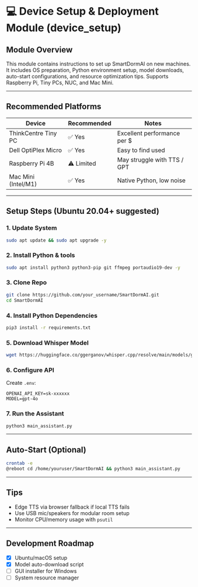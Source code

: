 # 💻 Device Setup & Deployment Module (device_setup)

## Module Overview
This module contains instructions to set up SmartDormAI on new machines. It includes OS preparation, Python environment setup, model downloads, auto-start configurations, and resource optimization tips. Supports Raspberry Pi, Tiny PCs, NUC, and Mac Mini.

---

## Recommended Platforms
| Device                | Recommended | Notes                          |
|-----------------------|-------------|--------------------------------|
| ThinkCentre Tiny PC   | ✅ Yes      | Excellent performance per $    |
| Dell OptiPlex Micro   | ✅ Yes      | Easy to find used              |
| Raspberry Pi 4B       | ⚠️ Limited | May struggle with TTS / GPT    |
| Mac Mini (Intel/M1)   | ✅ Yes      | Native Python, low noise       |

---

## Setup Steps (Ubuntu 20.04+ suggested)

### 1. Update System
```bash
sudo apt update && sudo apt upgrade -y
```

### 2. Install Python & tools
```bash
sudo apt install python3 python3-pip git ffmpeg portaudio19-dev -y
```

### 3. Clone Repo
```bash
git clone https://github.com/your_username/SmartDormAI.git
cd SmartDormAI
```

### 4. Install Python Dependencies
```bash
pip3 install -r requirements.txt
```

### 5. Download Whisper Model
```bash
wget https://huggingface.co/ggerganov/whisper.cpp/resolve/main/models/ggml-tiny.en.bin -P voice_core/models/
```

### 6. Configure API
Create `.env`:
```
OPENAI_API_KEY=sk-xxxxxx
MODEL=gpt-4o
```

### 7. Run the Assistant
```bash
python3 main_assistant.py
```

---

## Auto-Start (Optional)
```bash
crontab -e
@reboot cd /home/youruser/SmartDormAI && python3 main_assistant.py
```

---

## Tips
- Edge TTS via browser fallback if local TTS fails
- Use USB mic/speakers for modular room setup
- Monitor CPU/memory usage with `psutil`

---

## Development Roadmap
- [x] Ubuntu/macOS setup
- [x] Model auto-download script
- [ ] GUI installer for Windows
- [ ] System resource manager
